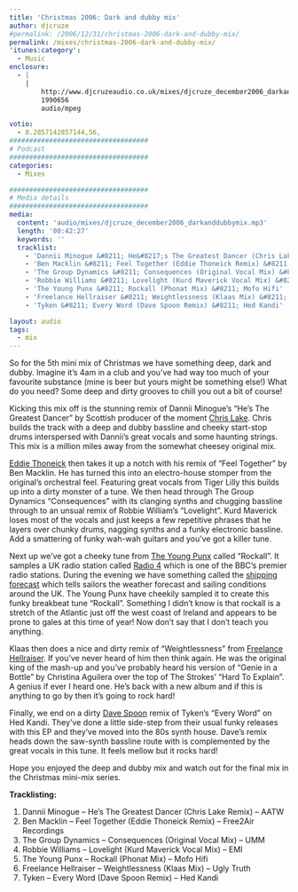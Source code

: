 ```yaml
---
title: 'Christmas 2006: Dark and dubby mix'
author: djcruze
#permalink: /2006/12/31/christmas-2006-dark-and-dubby-mix/
permalink: /mixes/christmas-2006-dark-and-dubby-mix/
'itunes:category':
  - Music
enclosure:
  - |
    |
        http://www.djcruzeaudio.co.uk/mixes/djcruze_december2006_darkanddubbymix.mp3
        1990656
        audio/mpeg

votio:
  - 8.2857142857144,56,
###################################
# Podcast
###################################
categories:
  - Mixes

###################################
# Media details
###################################
media:
  content: 'audio/mixes/djcruze_december2006_darkanddubbymix.mp3'
  length: '00:42:27'
  keywords: ''
  tracklist:
    - 'Dannii Minogue &#8211; He&#8217;s The Greatest Dancer (Chris Lake Remix) &#8211; AATW'
    - 'Ben Macklin &#8211; Feel Together (Eddie Thoneick Remix) &#8211; Free2Air Recordings'
    - 'The Group Dynamics &#8211; Consequences (Original Vocal Mix) &#8211; UMM'
    - 'Robbie Williams &#8211; Lovelight (Kurd Maverick Vocal Mix) &#8211; EMI'
    - 'The Young Punx &#8211; Rockall (Phonat Mix) &#8211; Mofo Hifi'
    - 'Freelance Hellraiser &#8211; Weightlessness (Klaas Mix) &#8211; Ugly Truth'
    - 'Tyken &#8211; Every Word (Dave Spoon Remix) &#8211; Hed Kandi'

layout: audio
tags:
  - mix
---
```


So for the 5th mini mix of Christmas we have something deep, dark and dubby. Imagine it&#8217;s 4am in a club and you&#8217;ve had way too much of your favourite substance (mine is beer but yours might be something else!) What do you need? Some deep and dirty grooves to chill you out a bit of course!

Kicking this mix off is the stunning remix of Dannii Minogue&#8217;s &#8220;He&#8217;s The Greatest Dancer&#8221; by Scottish producer of the moment [Chris Lake][1]. Chris builds the track with a deep and dubby bassline and cheeky start-stop drums interspersed with Dannii&#8217;s great vocals and some haunting strings. This mix is a million miles away from the somewhat cheesey original mix.

[Eddie Thoneick][2] then takes it up a notch with his remix of &#8220;Feel Together&#8221; by Ben Macklin. He has turned this into an electro-house stomper from the original&#8217;s orchestral feel. Featuring great vocals from Tiger Lilly this builds up into a dirty monster of a tune. We then head through The Group Dynamics &#8220;Consequences&#8221; with its clanging synths and chugging bassline through to an unsual remix of Robbie William&#8217;s &#8220;Lovelight&#8221;. Kurd Maverick loses most of the vocals and just keeps a few repetitive phrases that he layers over chunky drums, nagging synths and a funky electronic bassline. Add a smattering of funky wah-wah guitars and you&#8217;ve got a killer tune.

Next up we&#8217;ve got a cheeky tune from [The Young Punx][3] called &#8220;Rockall&#8221;. It samples a UK radio station called [Radio 4][4] which is one of the BBC&#8217;s premier radio stations. During the evening we have something called the [shipping forecast][5] which tells sailors the weather forecast and sailing conditions around the UK. The Young Punx have cheekily sampled it to create this funky breakbeat tune &#8220;Rockall&#8221;. Something I didn&#8217;t know is that rockall is a stretch of the Atlantic just off the west coast of Ireland and appears to be prone to gales at this time of year! Now don&#8217;t say that I don&#8217;t teach you anything.

Klaas then does a nice and dirty remix of &#8220;Weightlessness&#8221; from [Freelance Hellraiser][6]. If you&#8217;ve never heard of him then think again. He was the original king of the mash-up and you&#8217;ve probably heard his version of &#8220;Genie in a Bottle&#8221; by Christina Aguilera over the top of The Strokes&#8217; &#8220;Hard To Explain&#8221;. A genius if ever I heard one. He&#8217;s back with a new album and if this is anything to go by then it&#8217;s going to rock hard!

Finally, we end on a dirty [Dave Spoon][7] remix of Tyken&#8217;s &#8220;Every Word&#8221; on Hed Kandi. They&#8217;ve done a little side-step from their usual funky releases with this EP and they&#8217;ve moved into the 80s synth house. Dave&#8217;s remix heads down the saw-synth bassline route with is complemented by the great vocals in this tune. It feels mellow but it rocks hard!

Hope you enjoyed the deep and dubby mix and watch out for the final mix in the Christmas mini-mix series.

**Tracklisting:**

1. Dannii Minogue &#8211; He&#8217;s The Greatest Dancer (Chris Lake Remix) &#8211; AATW
2. Ben Macklin &#8211; Feel Together (Eddie Thoneick Remix) &#8211; Free2Air Recordings
3. The Group Dynamics &#8211; Consequences (Original Vocal Mix) &#8211; UMM
4. Robbie Williams &#8211; Lovelight (Kurd Maverick Vocal Mix) &#8211; EMI
5. The Young Punx &#8211; Rockall (Phonat Mix) &#8211; Mofo Hifi
6. Freelance Hellraiser &#8211; Weightlessness (Klaas Mix) &#8211; Ugly Truth
7. Tyken &#8211; Every Word (Dave Spoon Remix) &#8211; Hed Kandi

<div style="clear:both;">
</div>

[1]: http://www.chris-lake.com/
[2]: http://www.eddiethoneick.com/
[3]: http://www.theyoungpunx.com/
[4]: http://www.bbc.co.uk/radio4/
[5]: http://www.bbc.co.uk/weather/coast/shipping/
[6]: http://www.thefreelancehellraiser.com/
[7]: http://www.davespoon.co.uk/
